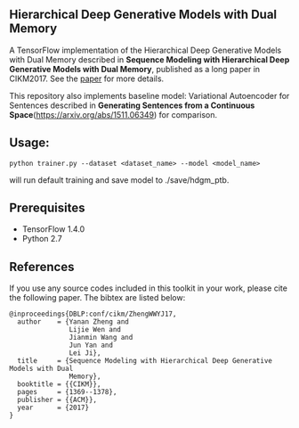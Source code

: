 ## Hierarchical Deep Generative Models with Dual Memory

A TensorFlow implementation of the Hierarchical Deep Generative Models with Dual Memory described in
**Sequence Modeling with Hierarchical Deep Generative Models with Dual Memory**, published as a long paper in CIKM2017.
See the [paper](https://dl.acm.org/citation.cfm?id=3132952) for more details.

This repository also implements baseline model: Variational Autoencoder for Sentences described in **Generating Sentences from a Continuous Space**(https://arxiv.org/abs/1511.06349) for comparison.

## Usage:
	python trainer.py --dataset <dataset_name> --model <model_name>
will run default training and save model to ./save/hdgm_ptb.

## Prerequisites
 - TensorFlow 1.4.0
 - Python 2.7

## References

If you use any source codes included in this toolkit in your work, please cite the following paper. The bibtex are listed below:

    @inproceedings{DBLP:conf/cikm/ZhengWWYJ17,
      author    = {Yanan Zheng and
                   Lijie Wen and
                   Jianmin Wang and
                   Jun Yan and
                   Lei Ji},
      title     = {Sequence Modeling with Hierarchical Deep Generative Models with Dual
                   Memory},
      booktitle = {{CIKM}},
      pages     = {1369--1378},
      publisher = {{ACM}},
      year      = {2017}
    }
